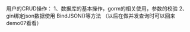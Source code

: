 用户的CRUD操作：
    1、数据库的基本操作，gorm的相关使用，参数的校验
    2、gin绑定json数据使用 BindJSON()等方法
    （以后在做并发查询时可以回来demo07看看）